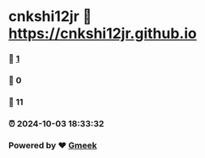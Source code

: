 # cnkshi12jr :link: https://cnkshi12jr.github.io 
### :page_facing_up: [1](https://cnkshi12jr.github.io/tag.html) 
### :speech_balloon: 0 
### :hibiscus: 11 
### :alarm_clock: 2024-10-03 18:33:32 
### Powered by :heart: [Gmeek](https://github.com/Meekdai/Gmeek)
